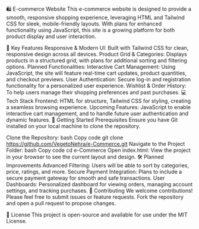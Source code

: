 🛍️ E-commerce Website
This e-commerce website is designed to provide a smooth, responsive shopping experience, leveraging HTML and Tailwind CSS for sleek, mobile-friendly layouts. With plans for enhanced functionality using JavaScript, this site is a growing platform for both product display and user interaction.

🌟 Key Features
Responsive & Modern UI: Built with Tailwind CSS for clean, responsive design across all devices.
Product Grid & Categories: Displays products in a structured grid, with plans for additional sorting and filtering options.
Planned Functionalities:
Interactive Cart Management: Using JavaScript, the site will feature real-time cart updates, product quantities, and checkout previews.
User Authentication: Secure log-in and registration functionality for a personalized user experience.
Wishlist & Order History: To help users manage their shopping preferences and past purchases.
💻 Tech Stack
Frontend: HTML for structure, Tailwind CSS for styling, creating a seamless browsing experience.
Upcoming Features: JavaScript to enable interactive cart management, and to handle future user authentication and dynamic features.
🚀 Getting Started
Prerequisites
Ensure you have Git installed on your local machine to clone the repository.

Clone the Repository:
bash
Copy code
git clone https://github.com/VegetoNehra/e-Commerce.git
Navigate to the Project Folder:
bash
Copy code
cd e-Commerce
Open index.html: View the project in your browser to see the current layout and design.
🛠️ Planned Improvements
Advanced Filtering: Users will be able to sort by categories, price, ratings, and more.
Secure Payment Integration: Plans to include a secure payment gateway for smooth and safe transactions.
User Dashboards: Personalized dashboard for viewing orders, managing account settings, and tracking purchases.
🤝 Contributing
We welcome contributions! Please feel free to submit issues or feature requests. Fork the repository and open a pull request to propose changes.

📄 License
This project is open-source and available for use under the MIT License.
